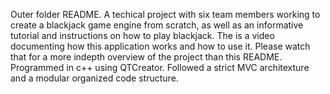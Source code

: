 Outer folder README.
A techical project with six team members working to create a blackjack game engine from scratch, as well as an informative tutorial and instructions on how to play blackjack.
The is a video documenting how this application works and how to use it. Please watch that for a more indepth overview of the project than this README.
Programmed in c++ using QTCreator. Followed a strict MVC architexture and a modular organized code structure.
